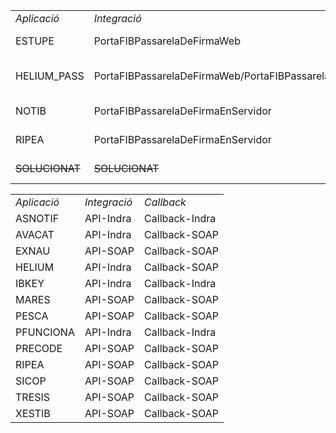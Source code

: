 <table>
<tr><td><i>Aplicació</i></td><td><i>Integració</i></td><td><i>Callback</i></td><td><i>Tipus de firma</i></td></tr>
<tr><td>ESTUPE</td><td>PortaFIBPassarelaDeFirmaWeb</td><td>No</td><td>Firma local síncrona</td></tr>
<tr><td>HELIUM_PASS</td><td>PortaFIBPassarelaDeFirmaWeb/PortaFIBPassarelaDeFirmaEnServidor</td><td>No</td><td>Firma local síncrona/Firma en servidor</td></tr>
<tr><td>NOTIB</td><td>PortaFIBPassarelaDeFirmaEnServidor </td><td>No</td><td>Firma en servidor</td></tr>
<tr><td>RIPEA</td><td>PortaFIBPassarelaDeFirmaEnServidor</td><td>No</td><td>Firma en servidor</td></tr>
  <tr><td><del>SOLUCIONAT</del></td><td><del>SOLUCIONAT</del></td><td><del>No</del></td><td><del>Firma en servidor</del></td></tr>
</table>

<table>		
<tr><td><i>Aplicació</i></td><td><i>Integració</i></td><td><i>Callback</i></td></tr>
<tr><td>ASNOTIF</td><td>API-Indra</td><td>Callback-Indra</td></tr>
<tr><td>AVACAT</td><td>API-Indra</td><td>Callback-SOAP</td></tr>
<tr><td>EXNAU</td><td>API-SOAP</td><td>Callback-SOAP</td></tr>
<tr><td>HELIUM</td><td>API-Indra</td><td>Callback-SOAP</td></tr>
<tr><td>IBKEY</td><td>API-Indra</td><td>Callback-Indra</td></tr>
<tr><td>MARES</td><td>API-SOAP</td><td>Callback-SOAP</td></tr>
<tr><td>PESCA</td><td>API-SOAP</td><td>Callback-SOAP</td></tr>
<tr><td>PFUNCIONA</td><td>API-Indra</td><td>Callback-Indra</td></tr>
<tr><td>PRECODE</td><td>API-SOAP</td><td>Callback-SOAP</td></tr>
<tr><td>RIPEA</td><td>API-SOAP</td><td>Callback-SOAP</td></tr>
<tr><td>SICOP</td><td>API-SOAP</td><td>Callback-SOAP</td></tr>
<tr><td>TRESIS</td><td>API-SOAP</td><td>Callback-SOAP</td></tr>
<tr><td>XESTIB</td><td>API-SOAP</td><td>Callback-SOAP</td></tr>
</table>



